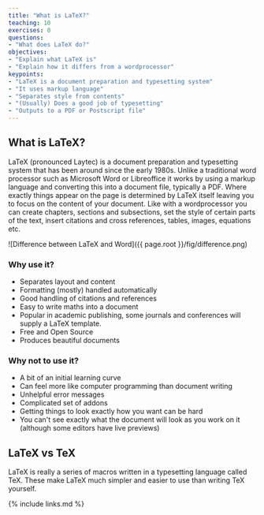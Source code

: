 ```yaml
---
title: "What is LaTeX?"
teaching: 10
exercises: 0
questions:
- "What does LaTeX do?"
objectives:
- "Explain what LaTeX is"
- "Explain how it differs from a wordprocessor"
keypoints:
- "LaTeX is a document preparation and typesetting system"
- "It uses markup language"
- "Separates style from contents"
- "(Usually) Does a good job of typesetting"
- "Outputs to a PDF or Postscript file"
---
```



## What is LaTeX?

LaTeX (pronounced Laytec) is a document preparation and typesetting system that has been around since the early 1980s. Unlike a traditional word processor such as Microsoft Word or Libreoffice it works by using a markup language and converting this into a document file, typically a PDF. Where exactly things appear on the page is determined by LaTeX itself leaving you to focus on the content of your document. Like with a wordprocessor you can create chapters, sections and subsections, set the style of certain parts of the text, insert citations and cross references, tables, images, equations etc.

![Difference between LaTeX and Word]({{ page.root }}/fig/difference.png)

### Why use it?

* Separates layout and content
* Formatting (mostly) handled automatically
* Good handling of citations and references
* Easy to write maths into a document
* Popular in academic publishing, some journals and conferences will supply a LaTeX template.
* Free and Open Source
* Produces beautiful documents

### Why not to use it?

* A bit of an initial learning curve
* Can feel more like computer programming than document writing
* Unhelpful error messages
* Complicated set of addons
* Getting things to look exactly how you want can be hard
* You can't see exactly what the document will look as you work on it (although some editors have live previews)

## LaTeX vs TeX

LaTeX is really a series of macros written in a typesetting language called TeX. These make LaTeX much simpler and easier to use than writing TeX yourself.

{% include links.md %}
